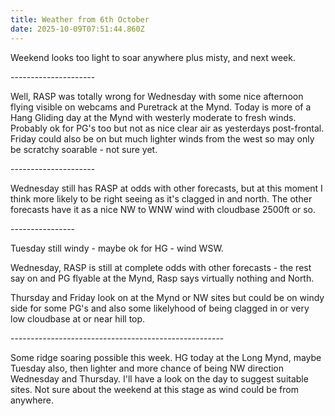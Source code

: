 ```yaml
---
title: Weather from 6th October
date: 2025-10-09T07:51:44.860Z
---
```

Weekend looks too light to soar anywhere plus misty, and next week.

\---------------------

Well, RASP was totally wrong for Wednesday with some nice afternoon flying visible on webcams and Puretrack at the Mynd.  Today is more of a Hang Gliding day at the Mynd with westerly moderate to fresh winds.  Probably ok for PG's too but not as nice clear air as yesterdays post-frontal.   Friday could also be on but much lighter winds from the west so may only be scratchy soarable - not sure yet.

\---------------------

Wednesday still has RASP at odds with other forecasts, but at this moment I think more likely to be right seeing as it's clagged in and north.  The other forecasts have it as a nice NW to WNW wind with cloudbase 2500ft or so.

\----------------

Tuesday still windy - maybe ok for HG - wind WSW.

Wednesday, RASP is still at complete odds with other forecasts - the rest say on and PG flyable at the Mynd, Rasp says virtually nothing and North.

Thursday and Friday look on at the Mynd or NW sites but could be on windy side for some PG's and also some likelyhood of being clagged in or very low cloudbase at or near hill top.

\-----------------------------------------------------

Some ridge soaring possible this week.  HG today at the Long Mynd, maybe Tuesday also, then lighter and more chance of being NW direction Wednesday and Thursday.  I'll have a look on the day to suggest suitable sites.  Not sure about the weekend at this stage as wind could be from anywhere.